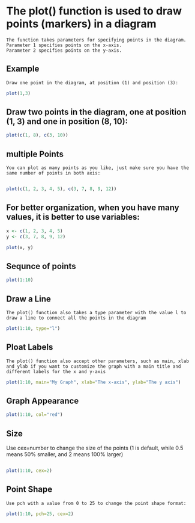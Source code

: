# The plot() function is used to draw points (markers) in a diagram
    The function takes parameters for specifying points in the diagram.
    Parameter 1 specifies points on the x-axis.
    Parameter 2 specifies points on the y-axis.
## Example
    Draw one point in the diagram, at position (1) and position (3):

```R
plot(1,3)
```

## Draw two points in the diagram, one at position (1, 3) and one in position (8, 10):

```R
plot(c(1, 8), c(3, 10))

```
## multiple Points 
    You can plot as many points as you like, just make sure you have the same number of points in both axis:

```R

plot(c(1, 2, 3, 4, 5), c(3, 7, 8, 9, 12))

```

## For better organization, when you have many values, it is better to use variables:

```R
x <- c(1, 2, 3, 4, 5)
y <- c(3, 7, 8, 9, 12)

plot(x, y)


```

## Sequnce of points 


```R
plot(1:10)

```
## Draw a Line
    The plot() function also takes a type parameter with the value l to draw a line to connect all the points in the diagram

```R
plot(1:10, type="l")

```

## Ploat Labels
    The plot() function also accept other parameters, such as main, xlab and ylab if you want to customize the graph with a main title and different labels for the x and y-axis

```R
plot(1:10, main="My Graph", xlab="The x-axis", ylab="The y axis")
```
## Graph Appearance

```R
plot(1:10, col="red")
```

## Size
Use cex=number to change the size of the points (1 is default, while 0.5 means 50% smaller, and 2 means 100% larger)


```R

plot(1:10, cex=2)

```

## Point Shape
    Use pch with a value from 0 to 25 to change the point shape format:

```R
plot(1:10, pch=25, cex=2)

```

